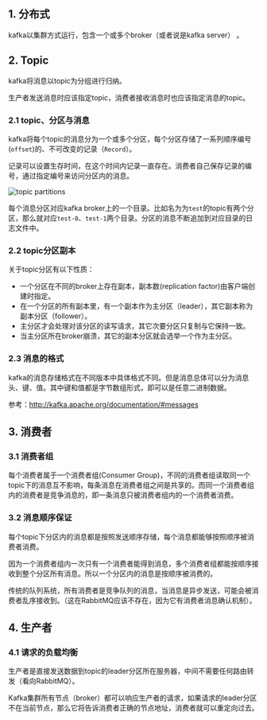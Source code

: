 ## 1. 分布式 ##

kafka以集群方式运行，包含一个或多个broker（或者说是kafka server） 。

## 2. Topic ##

kafka将消息以topic为分组进行归纳。

生产者发送消息时应该指定topic，消费者接收消息时也应该指定消息的topic。

### 2.1 topic、分区与消息 ###

kafka将每个topic的消息分为一个或多个分区，每个分区存储了一系列顺序编号(`offset`)的、不可改变的记录（`Record`）。

记录可以设置生存时间，在这个时间内记录一直存在。消费者自己保存记录的编号，通过指定编号来访问分区内的消息。

![topic partitions](http://kafka.apache.org/10/images/log_anatomy.png)

每个消息分区对应kafka broker上的一个目录。比如名为为`test`的topic有两个分区，那么就对应`test-0`、`test-1`两个目录。分区的消息不断追加到对应目录的日志文件中。

### 2.2 topic分区副本 ###

关于topic分区有以下性质：

- 一个分区在不同的broker上存在副本，副本数(replication factor)由客户端创建时指定。
- 在一个分区的所有副本里，有一个副本作为主分区（leader），其它副本称为副本分区（follower）。
- 主分区才会处理对该分区的读写请求，其它次要分区只复制与它保持一致。
- 当主分区所在broker崩溃，其它的副本分区就会选举一个作为主分区。

### 2.3 消息的格式 ###

kafka的消息存储格式在不同版本中具体格式不同。但是消息总体可以分为消息头、键、值。其中键和值都是字节数组形式，即可以是任意二进制数据。

参考：http://kafka.apache.org/documentation/#messages

## 3. 消费者 ##

### 3.1 消费者组 ###

每个消费者属于一个消费者组(Consumer Group)，不同的消费者组读取同一个topic下的消息互不影响，每条消息在消费者组之间是共享的。而同一个消费者组内的消费者是竞争消息的，即一条消息只被消费者组内的一个消费者消费。

### 3.2 消息顺序保证 ###

每个topic下分区内的消息都是按照发送顺序存储，每个消息都能够按照顺序被消费者消费。

因为一个消费者组内一次只有一个消费者能得到消息，多个消费者组都能按顺序接收到整个分区所有消息。所以一个分区内的消息是按顺序被消费的。

传统的队列系统，所有消费者是竞争队列的消息，当消息是异步发送，可能会被消费者乱序接收到。（这在RabbitMQ应该不存在，因为它有消费者消息确认机制）。

## 4. 生产者 ##

### 4.1 请求的负载均衡 ###

生产者是直接发送数据到topic的leader分区所在服务器，中间不需要任何路由转发（看向RabbitMQ）。

Kafka集群所有节点（broker）都可以响应生产者的请求，如果请求的leader分区不在当前节点，那么它将告诉消费者正确的节点地址，消费者就可以重定向过去。